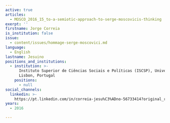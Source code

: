 ```yaml
---
active: true
articles:
  - MOSCO_2016_15_to-a-semiotic-approach-to-serge-moscovicis-thinking
exerpt: ''
firstname: Jorge Correia
is_institution: false
issue:
  - content/issues/hommage-serge-moscovici.md
language:
  - English
lastname: Jesuino
positions_and_institutions:
  - institution: >-
      Instituto Superior de Ciências Sociais e Políticas (ISCSP), University of
      Lisbon, Portugal
    positions:
      - null
social_channels:
  linkedin: >-
    https://pt.linkedin.com/in/correia-jesu%C3%ADno-56733414?original_referer=https%3A%2F%2Fwww.google.com%2F
years:
  - 2016

---
```

